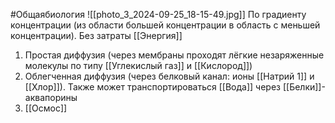 #Общаябиология 
![[photo_3_2024-09-25_18-15-49.jpg]]
По градиенту концентрации (из области большей концентрации в область с меньшей концентрации). Без затраты [[Энергия]] 
 1. Простая диффузия (через мембраны проходят лёгкие незаряженные молекулы по типу [[Углекислый газ]] и [[Кислород]]) 
2. Облегченная диффузия (через белковый канал: ионы [[Натрий 1]] и [[Хлор]]). Также может транспортироваться [[Вода]] через [[Белки]]-аквапорины
3. [[Осмос]] 